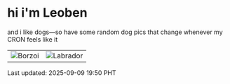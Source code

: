# hi i'm Leoben

and i like dogs—so have some random dog pics that change whenever my CRON feels like it

|  |  |
|--------|----------|
| ![Borzoi](https://random-dog-vercel.vercel.app/api/random-borzoi?v=1757418611) | ![Labrador](https://random-dog-vercel.vercel.app/api/random-labrador?v=1757418611) |

Last updated: 2025-09-09 19:50 PHT
